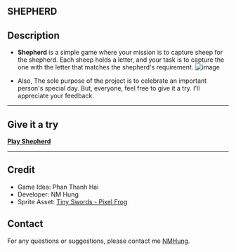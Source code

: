 
## SHEPHERD


## Description
- **Shepherd** is a simple game where your mission is to capture sheep for the shepherd.
Each sheep holds a letter, and your task is to capture the one with the letter that matches the shepherd's requirement.
![image](https://github.com/user-attachments/assets/5ddd668c-d06f-49df-ac2f-6a2171dfa199)


- Also, The sole purpose of the project is to celebrate an important person's special day.
But, everyone, feel free to give it a try. I'll appreciate your feedback.

---
## Give it a try
**[Play Shepherd](https://gloxiniaaa.github.io/WebGL_Shepherd/)**

---

## Credit
- Game Idea: Phan Thanh Hai
- Developer: NM Hung
- Sprite Asset: [Tiny Swords - Pixel Frog](https://pixelfrog-assets.itch.io/tiny-swords)

## Contact
For any questions or suggestions, please contact me [NMHung](https://www.facebook.com/nm.hung.58/).

